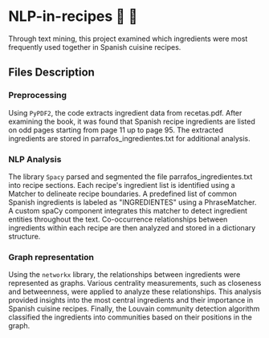 # NLP-in-recipes 📖 🥘
Through text mining, this project examined which ingredients were most frequently used together in Spanish cuisine recipes.

## Files Description
### Preprocessing
Using `PyPDF2`, the code extracts ingredient data from recetas.pdf. After examining the book, it was found that Spanish recipe ingredients are listed on odd pages starting from page 11 up to page 95. The extracted ingredients are stored in parrafos_ingredientes.txt for additional analysis.

### NLP Analysis
The library `Spacy` parsed and segmented the file parrafos_ingredientes.txt into recipe sections. Each recipe's ingredient list is identified using a Matcher to delineate recipe boundaries. A predefined list of common Spanish ingredients is labeled as "INGREDIENTES" using a PhraseMatcher. A custom spaCy component integrates this matcher to detect ingredient entities throughout the text. Co-occurrence relationships between ingredients within each recipe are then analyzed and stored in a dictionary structure.

### Graph representation
Using the `networkx` library, the relationships between ingredients were represented as graphs. Various centrality measurements, such as closeness and betweenness, were applied to analyze these relationships. This analysis provided insights into the most central ingredients and their importance in Spanish cuisine recipes. Finally, the Louvain community detection algorithm classified the ingredients into communities based on their positions in the graph.
